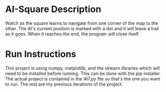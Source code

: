 # AI-Square Description
Watch as the square learns to navigate from one corner of the map to the other. The AI's current position is marked with a dot and it will leave a trail as it goes. When it reaches the end, the program will close itself.

# Run Instructions
This project is using numpy, matplotlib, and the sklearn libraries which will need to be installed before running. This can be done with the pip installer.
The actual project is contained in the AI7.py file so that's the one you want to run. The rest are my previous iterations of the project.
